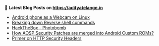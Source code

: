 
📕 **Latest Blog Posts on https://adityatelange.in**
<!-- BLOG-POST-LIST:START -->
- [Android phone as a Webcam on Linux](https://adityatelange.in/blog/android-phone-webcam-linux/)
- [Breaking down Reverse shell commands](https://adityatelange.in/blog/revshells/)
- [HackTheBox - Photobomb](https://adityatelange.in/writeups/hackthebox/photobomb/)
- [How AOSP Security Patches are merged into Android Custom ROMs?](https://adityatelange.in/blog/aosp/merge-security-patches-aosp/)
- [Primer on HTTP Security Headers](https://adityatelange.in/http-security-headers/)
<!-- BLOG-POST-LIST:END -->

